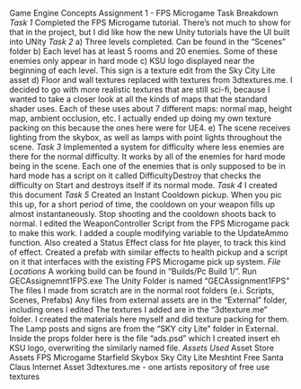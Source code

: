 Game Engine Concepts 
Assignment 1 - FPS Microgame 
Task Breakdown
_Task 1_
Completed the FPS Microgame tutorial. There’s not much to show for that in the project,
but I did like how the new Unity tutorials have the UI built into UNity
_Task 2_
a) Three levels completed. Can be found in the “Scenes” folder
b) Each level has at least 5 rooms and 20 enemies. Some of these enemies only appear in
hard mode
c) KSU logo displayed near the beginning of each level. This sign is a texture edit from the
Sky City Lite asset
d) Floor and wall textures replaced with textures from 3dtextures.me. I decided to go with
more realistic textures that are still sci-fi, because I wanted to take a closer look at all the
kinds of maps that the standard shader uses. Each of these uses about 7 different maps:
normal map, height map, ambient occlusion, etc. I actually ended up doing my own
texture packing on this because the ones here were for UE4.
e) The scene receives lighting from the skybox, as well as lamps with point lights
throughout the scene.
_Task 3_
Implemented a system for difficulty where less enemies are there for the normal
difficulty. It works by all of the enemies for hard mode being in the scene. Each one of the
enemies that is only supposed to be in hard mode has a script on it called DifficultyDestroy that
checks the difficulty on Start and destroys itself if its normal mode.
_Task 4_
I created this document
_Task 5_
Created an Instant Cooldown pickup. When you pic this up, for a short period of time, the
cooldown on your weapon fills up almost instantaneously. Stop shooting and the cooldown
shoots back to normal. I edited the WeaponController Script from the FPS Microgame pack to
make this work. I added a couple modifying variable to the UpdateAmmo function. Also created
a Status Effect class for hte player, to track this kind of effect. Created a prefab with similar
effects to health pickup and a script on it that interfaces with the existing FPS Microgame pick
up system.
_File Locations_
A working build can be found in “Builds/Pc Build 1/”. Run GECAssignemnt1FPS.exe
The Unity Folder is named “GECAssignment1FPS”
The files I made from scratch are in the normal root folders (e.i. Scripts, Scenes, Prefabs)
Any files from external assets are in the “External” folder, including ones I edited
The textures I added are in the “3dtexture.me” folder. I created the materials here myself and
did texture packing for them.
The Lamp posts and signs are from the “SKY city Lite” folder in External. Inside the props folder
here is the file “ads.psd” which I created insert eh KSU logo, overwriting the similarly named file.
_Assets Used_
Asset Store Assets
FPS Microgame
Starfield Skybox
Sky City Lite
Meshtint Free Santa Claus
Internet Asset
3dtextures.me - one artists repository of free use textures
